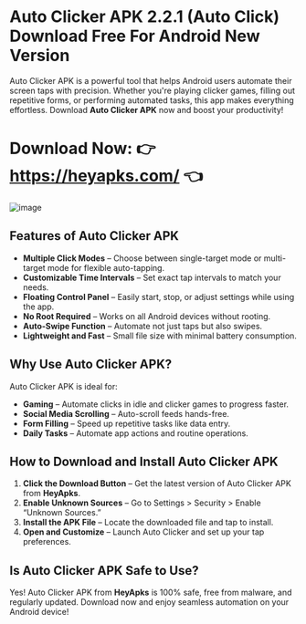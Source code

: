 # Auto Clicker APK 2.2.1 (Auto Click) Download Free For Android New Version

Auto Clicker APK is a powerful tool that helps Android users automate their screen taps with precision. Whether you're playing clicker games, filling out repetitive forms, or performing automated tasks, this app makes everything effortless. Download **Auto Clicker APK** now and boost your productivity!

# Download Now: 👉 https://heyapks.com/ 👈

![image](https://github.com/user-attachments/assets/28fa0aa6-5550-474d-8f17-c656ae93ac12)

## Features of Auto Clicker APK

- **Multiple Click Modes** – Choose between single-target mode or multi-target mode for flexible auto-tapping.
- **Customizable Time Intervals** – Set exact tap intervals to match your needs.
- **Floating Control Panel** – Easily start, stop, or adjust settings while using the app.
- **No Root Required** – Works on all Android devices without rooting.
- **Auto-Swipe Function** – Automate not just taps but also swipes.
- **Lightweight and Fast** – Small file size with minimal battery consumption.

## Why Use Auto Clicker APK?

Auto Clicker APK is ideal for:

- **Gaming** – Automate clicks in idle and clicker games to progress faster.
- **Social Media Scrolling** – Auto-scroll feeds hands-free.
- **Form Filling** – Speed up repetitive tasks like data entry.
- **Daily Tasks** – Automate app actions and routine operations.

## How to Download and Install Auto Clicker APK

1. **Click the Download Button** – Get the latest version of Auto Clicker APK from **HeyApks**.
2. **Enable Unknown Sources** – Go to Settings > Security > Enable “Unknown Sources.”
3. **Install the APK File** – Locate the downloaded file and tap to install.
4. **Open and Customize** – Launch Auto Clicker and set up your tap preferences.

## Is Auto Clicker APK Safe to Use?

Yes! Auto Clicker APK from **HeyApks** is 100% safe, free from malware, and regularly updated. Download now and enjoy seamless automation on your Android device!
